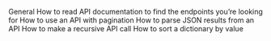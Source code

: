 General How to read API documentation to find the endpoints you’re looking for How to use an API with pagination How to parse JSON results from an API How to make a recursive API call How to sort a dictionary by value